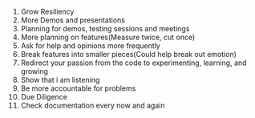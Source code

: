 
1. Grow Resiliency
2. More Demos and presentations
3. Planning for demos, testing sessions and meetings
4. More planning on features(Measure twice, cut once)
5. Ask for help and opinions more frequently
6. Break features into smaller pieces(Could help break out emotion)
7. Redirect your passion from the code to experimenting, learning, and growing
8. Show that i am listening
9. Be more accountable for problems
10. Due Diligence
11. Check documentation every now and again